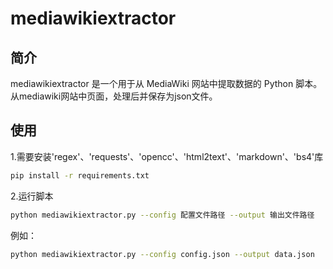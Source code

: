 # mediawikiextractor

## 简介

mediawikiextractor 是一个用于从 MediaWiki 网站中提取数据的 Python 脚本。  
从mediawiki网站中页面，处理后并保存为json文件。  

## 使用

1.需要安装'regex'、'requests'、'opencc'、'html2text'、'markdown'、'bs4'库

```sh
pip install -r requirements.txt
```

2.运行脚本

```sh
python mediawikiextractor.py --config 配置文件路径 --output 输出文件路径
```

例如：

```sh
python mediawikiextractor.py --config config.json --output data.json
```
